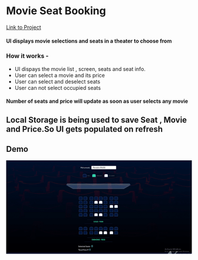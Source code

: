 # Movie Seat Booking

[Link to Project](https://reverent-bose-df2ec0.netlify.com/)

#### UI displays movie selections and seats in a theater to choose from
### How it works -
* UI dispays the  movie list , screen, seats and seat info.
* User can select a movie and its price
* User can select and deselect seats
* User can not select occupied seats
#### Number of seats and price will update as soon as user selects any movie
## Local Storage is being used to save Seat , Movie and Price.So UI gets populated on refresh 

## Demo

<div align='center'>
	<img src='uiglimpse.gif' />
</div>


